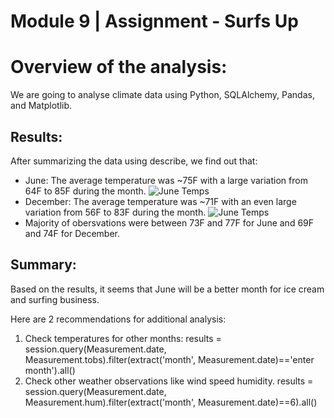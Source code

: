 # Module 9 | Assignment - Surfs Up

# Overview of the analysis: 
We are going to analyse climate data using Python, SQLAlchemy, Pandas, and Matplotlib.

## Results: 
After summarizing the data using describe, we find out that:
-   June: The average temperature was ~75F with a large variation from 64F to 85F during the month. ![June Temps](Resources/june_temps.png)
-   December: The average temperature was ~71F with an even large variation from 56F to 83F during the month. ![June Temps](Resources/dec_temps.png)
-   Majority of obersvations were between 73F and 77F for June and 69F and 74F for December.

## Summary: 
Based on the results, it seems that June will be a better month for ice cream and surfing business.

Here are 2 recommendations for additional analysis:
1. Check temperatures for other months:
    results = session.query(Measurement.date, Measurement.tobs).filter(extract('month', Measurement.date)=='enter month').all()
2. Check other weather observations like wind speed humidity.
    results = session.query(Measurement.date, Measurement.hum).filter(extract('month', Measurement.date)==6).all()